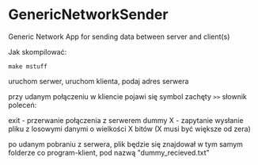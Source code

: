 # GenericNetworkSender
Generic Network App for sending data between server and client(s)



Jak skompilować:

```
make mstuff
```


uruchom serwer, uruchom klienta, podaj adres serwera

przy udanym połączeniu w kliencie pojawi się symbol zachęty ```>>```
słownik poleceń:

exit - przerwanie połączenia z serwerem
dummy X - zapytanie wysłanie pliku z losowymi danymi o wielkości X bitów (X musi być większe od zera)

po udanym pobraniu z serwera, plik będzie się znajdował w tym samym folderze co program-klient, pod nazwą "dummy_recieved.txt" 

